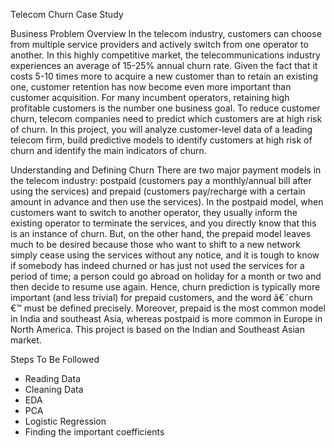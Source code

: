 Telecom Churn Case Study

 Business Problem Overview
In the telecom industry, customers can choose from multiple service providers and actively switch from one operator to another. In this highly competitive market, the telecommunications industry experiences an average of 15-25% annual churn rate. Given the fact that it costs 5-10 times more to acquire a new customer than to retain an existing one, customer retention has now become even more important than customer acquisition.
For many incumbent operators, retaining high profitable customers is the number one business goal.
To reduce customer churn, telecom companies need to predict which customers are at high risk of churn.
In this project, you will analyze customer-level data of a leading telecom firm, build predictive models to identify customers at high risk of churn and identify the main indicators of churn. 

Understanding and Defining Churn
There are two major payment models in the telecom industry: postpaid (customers pay a monthly/annual bill after using the services) and prepaid (customers pay/recharge with a certain amount in advance and then use the services).
In the postpaid model, when customers want to switch to another operator, they usually inform the existing operator to terminate the services, and you directly know that this is an instance of churn.
But, on the other hand, the prepaid model leaves much to be desired because those who want to shift to a new network simply cease using the services without any notice, and it is tough to know if somebody has indeed churned or has just not used the services for a period of time; a person could go abroad on holiday for a month or two and then decide to resume use again.
Hence, churn prediction is typically more important (and less trivial) for prepaid customers, and the word â€˜churn €™ must be defined precisely.  Moreover, prepaid is the most common model in India and southeast Asia, whereas postpaid is more common in Europe in North America.
This project is based on the Indian and Southeast Asian market.

Steps To Be Followed
- Reading Data
- Cleaning Data
- EDA
- PCA
- Logistic Regression
- Finding the important coefficients
